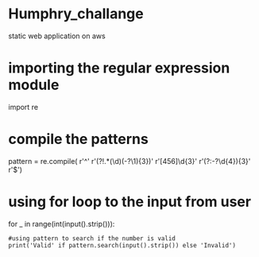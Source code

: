 # Humphry_challange
static web application on aws

# importing the regular expression module
import re

# compile the patterns
pattern = re.compile(
    r'^'
    r'(?!.*(\d)(-?\1){3})'
    r'[456]\d{3}'
    r'(?:-?\d{4}){3}'
    r'$')

# using for loop to the input from user
for _ in range(int(input().strip())):
   
    #using pattern to search if the number is valid
    print('Valid' if pattern.search(input().strip()) else 'Invalid')
